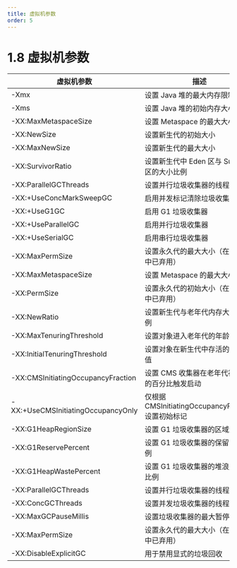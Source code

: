 ```yaml
---
title: 虚拟机参数
order: 5
---
```


# 1.8 虚拟机参数

| 虚拟机参数 | 描述 | 示例 |
| --- | --- | --- |
| -Xmx | 设置 Java 堆的最大内存限制 | -Xmx2G |
| -Xms | 设置 Java 堆的初始内存大小 | -Xms512m |
| -XX:MaxMetaspaceSize | 设置 Metaspace 的最大大小 | -XX:MaxMetaspaceSize=256m |
| -XX:NewSize | 设置新生代的初始大小 | -XX:NewSize=256m |
| -XX:MaxNewSize | 设置新生代的最大大小 | -XX:MaxNewSize=1G |
| -XX:SurvivorRatio | 设置新生代中 Eden 区与 Survivor 区的大小比例 | -XX:SurvivorRatio=8 |
| -XX:ParallelGCThreads | 设置并行垃圾收集器的线程数量 | -XX:ParallelGCThreads=4 |
| -XX:+UseConcMarkSweepGC | 启用并发标记清除垃圾收集器 | -XX:+UseConcMarkSweepGC |
| -XX:+UseG1GC | 启用 G1 垃圾收集器 | -XX:+UseG1GC |
| -XX:+UseParallelGC | 启用并行垃圾收集器 | -XX:+UseParallelGC |
| -XX:+UseSerialGC | 启用串行垃圾收集器 | -XX:+UseSerialGC |
| -XX:MaxPermSize | 设置永久代的最大大小（在 JDK 8 中已弃用） | -XX:MaxPermSize=256m |
| -XX:MaxMetaspaceSize | 设置 Metaspace 的最大大小 | -XX:MaxMetaspaceSize=256m |
| -XX:PermSize | 设置永久代的初始大小（在 JDK 8 中已弃用） | -XX:PermSize=128m |
| -XX:NewRatio | 设置新生代与老年代内存大小的比例 | -XX:NewRatio=2 |
| -XX:MaxTenuringThreshold | 设置对象进入老年代的年龄阈值 | -XX:MaxTenuringThreshold=15 |
| -XX:InitialTenuringThreshold | 设置对象在新生代中存活的年龄阈值 | -XX:InitialTenuringThreshold=1 |
| -XX:CMSInitiatingOccupancyFraction | 设置 CMS 收集器在老年代被占用的百分比触发启动 | -XX:CMSInitiatingOccupancyFraction=70 |
| -XX:+UseCMSInitiatingOccupancyOnly | 仅根据 CMSInitiatingOccupancyFraction 设置初始标记 | -XX:+UseCMSInitiatingOccupancyOnly |
| -XX:G1HeapRegionSize | 设置 G1 垃圾收集器的区域大小 | -XX:G1HeapRegionSize=4M |
| -XX:G1ReservePercent | 设置 G1 垃圾收集器的保留内存比例 | -XX:G1ReservePercent=15 |
| -XX:G1HeapWastePercent | 设置 G1 垃圾收集器的堆浪费内存比例 | -XX:G1HeapWastePercent=5 |
| -XX:ParallelGCThreads | 设置并行垃圾收集器的线程数量 | -XX:ParallelGCThreads=4 |
| -XX:ConcGCThreads | 设置并发垃圾收集器的线程数量 | -XX:ConcGCThreads=2 |
| -XX:MaxGCPauseMillis | 设置垃圾收集器的最大暂停时间 | -XX:MaxGCPauseMillis=500 |
| -XX:MaxPermSize | 设置永久代的最大大小（在 JDK 8 中已弃用） | -XX:MaxPermSize=256m |
| -XX:DisableExplicitGC | 用于禁用显式的垃圾回收 | -XX:DisableExplicitGC |




